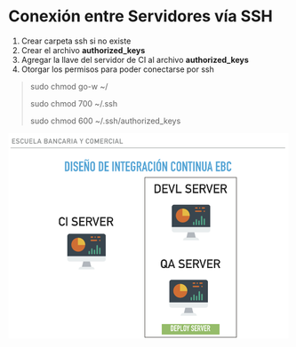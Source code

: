 # Conexión entre Servidores vía SSH

1. Crear carpeta ssh si no existe
2. Crear el archivo **authorized\_keys**
3. Agregar la llave del servidor de CI al archivo **authorized\_keys**
4. Otorgar los permisos para poder conectarse por ssh

> sudo chmod go-w ~/
>
> sudo chmod 700 ~/.ssh
>
> sudo chmod 600 ~/.ssh/authorized\_keys

![](/assets/ebc2.png)



